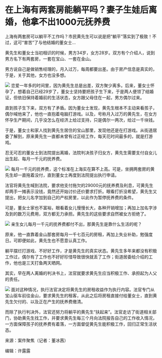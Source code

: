 # 在上海有两套房能躺平吗？妻子生娃后离婚，他拿不出1000元抚养费

上海有两套房可以躺平不工作吗？市民黄先生可以说是把“躺平”落实到了极致！不过，这可“害苦”了与他结婚的董女士...

黄先生和董女士当初相识的时候，男方34岁，女方28岁。双方有个介绍人，说到男方名下有两套房，一套在宝山、一套在金山。

男方说自己是做销售经理的，月入过万，每周都要出差。由于房产信息是真实的，于是，关于其他，女方也没多想。

![](https://inews.gtimg.com/newsapp_bt/0/15774279226/1000)
恋爱一年多的时间里，因为黄先生总是出差，双方聚少离多。后来，董女士怀孕了，想着自己已经29岁了，董女士坚持要把孩子生下来，于是两人便领了结婚证，但依旧保持着婚前的生活状态，女方跟父母住在一起，男方偶尔过来。

直到孩子生下来，双方有了矛盾。因为董女士发现，黄先生根本不主动来看孩子，偶尔喊他来了，他也一直抱着电脑打游戏。以及，号称月入过万的黄先生，在女方怀孕生产期间，几乎没怎么在经济上给过支持，只是偶尔一两次，给过一千块钱。

于是，董女士和家人找到黄先生居住的宝山那里，发现他还是在打游戏。从街道居委了解到，原来黄先生一直都未曾有过正经工作，每天花时间最多的，就是打游戏。

忍无可忍的董女士到法院提出离婚，法院判决孩子归女方，黄先生需要支付自女儿出生起、每月一千元的抚养费。

![](https://inews.gtimg.com/newsapp_bt/0/15774279272/1000)
每月一千元的抚养费，这个标准在上海实在算不上高。可是，坐拥两套房的黄先生却一直拖着没付，直到董女士再度到法院提出执行申请。

法官将黄先生喊到法院，要求他支付拖欠的29000元的抚养费及利息，可黄先生却两手一摊表示没钱，竟然还开始讨价还价要求打折。眼看打折没希望，黄先生又提出，把女儿名字加到自己的产权房里，以此作为暂停抚养费的条件。

可是，董女士家也不富裕，眼看着女儿慢慢长大，各种开销增加；再加上加名字涉及到的数万元费用，双方都无力承担。黄先生的这些要求自然被女方拒绝了。

![](https://inews.gtimg.com/newsapp_bt/0/15774279281/1000)
亲生女儿每月一千元的抚养费都付不出，那黄先生是靠什么生活的呢？

原来，他一直靠着金山那套房每月一千七百元的房租，再加上失业补助，勉强度日。可即便如此，黄先生也不愿意认真工作。

躺平摆烂打游戏、不好好工作，才是黄先生的真实状态。黄先生多年来都没有积极工作过，偶尔有了工作也不好好珍惜导致很快就丢了工作；街道居委给介绍的工作，他也是三天打鱼两天晒网。

其实，早在两人离婚的判决书上，法官就要求黄先生应当积极工作、承担起为人父的责任。

![](https://inews.gtimg.com/newsapp_bt/0/15774279290/1000)
面对这种情况，执行法官决定将黄先生的房租收益作为执行内容。法官专门从宝山驱车前往金山，要求黄先生的租客，从此之后将房租直接付给董女士，直到黄先生欠付的、以及正在产生的抚养费缴清。

而除了执行判决外，法官还努力将躺平的黄先生“扶起来”。法官走访了街道相关部门，协助黄先生找工作，并要求黄先生每三个月向法院报告自己的工作收入情况，一方面保障孩子的抚养费有着落，一方面督促黄先生能积极工作，回归正常生活状态。

来源：案件聚焦（记者：董冰茜）

编辑：许露露

